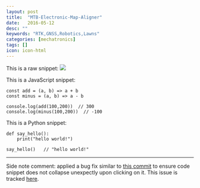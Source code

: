 ```yaml
---
layout: post
title:  "MTB-Electronic-Map-Aligner"
date:   2016-05-12
desc: ""
keywords: "RTK,GNSS,Robotics,Lawns"
categories: [mechatronics]
tags: []
icon: icon-html
---
```


This is a raw snippet:
<img src="{{ site.img_path }}/landing/CoverPhotos/1.JPG">


This is a JavaScript snippet:

```
const add = (a, b) => a + b
const minus = (a, b) => a - b

console.log(add(100,200))  // 300
console.log(minus(100,200))  // -100
```

This is a Python snippet:

```
def say_hello():
    print("hello world!")

say_hello()   // "hello world!"
```

---

Side note comment: applied a bug fix similar to [this commit](https://github.com/Atlas7/atlas7.github.io/commit/6659f4a47f6ec66987adb0f683a9c6f3842252ae#diff-818954a41dbfb01af70050a459c603b9) to ensure code snippet does not collapse unexpectly upon clicking on it. This issue is tracked [here](https://github.com/jarrekk/Jalpc/issues/97).

